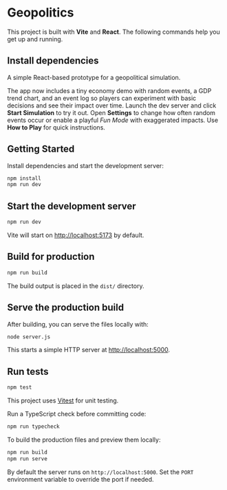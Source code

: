 # Geopolitics


This project is built with **Vite** and **React**. The following commands help you get up and running.

## Install dependencies

A simple React-based prototype for a geopolitical simulation.

The app now includes a tiny economy demo with random events, a GDP trend
chart, and an event log so players can experiment with basic decisions and
see their impact over time. Launch the dev server and click **Start
Simulation** to try it out. Open **Settings** to change how often random
events occur or enable a playful *Fun Mode* with exaggerated impacts. Use
**How to Play** for quick instructions.

## Getting Started

Install dependencies and start the development server:
```bash
npm install
npm run dev
```


## Start the development server

```bash
npm run dev
```

Vite will start on <http://localhost:5173> by default.

## Build for production

```bash
npm run build
```

The build output is placed in the `dist/` directory.

## Serve the production build

After building, you can serve the files locally with:

```bash
node server.js
```

This starts a simple HTTP server at <http://localhost:5000>.

## Run tests

```bash
npm test
```

This project uses [Vitest](https://vitest.dev/) for unit testing.

Run a TypeScript check before committing code:

```bash
npm run typecheck
```

To build the production files and preview them locally:

```bash
npm run build
npm run serve
```
By default the server runs on `http://localhost:5000`. Set the `PORT`
environment variable to override the port if needed.
